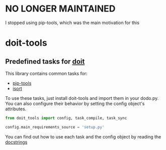 # NO LONGER MAINTAINED
I stopped using pip-tools, which was the main motivation for this

# doit-tools
## Predefined tasks for [doit](https://github.com/pydoit/doit)

This library contains common tasks for:
* [pip-tools](https://github.com/jazzband/pip-tools)
* [isort](https://github.com/PyCQA/isort)

To use these tasks, just install doit-tools and import them in your dodo.py. You
can also configure their behavior by setting the config object's attributes.

``` python
from doit_tools import config, task_compile, task_sync

config.main_requirements_source = 'setup.py'
```

You can find out how to use each task and the config object by reading the
[docstrings](doit_tools/tasks.py)
